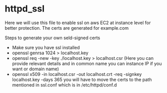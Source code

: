 # httpd_ssl

Here we will use this file to enable ssl on aws EC2 at instance level for better protection. The certs are generated for example.com

Steps to generate your own seld-signed certs
- Make sure you have ssl installed
- openssl genrsa 1024 > localhost.key
- openssl req -new -key ./localhost.key  > localhost.csr (Here you can provide relevant details and in common name you can instance IP if you want or domain name)
- openssl x509 -in localhost.csr  -out localhost.crt -req -signkey localhost.key  -days 365
 you will have to move the certs to the path mentioned in ssl.conf which is in /etc/httpd/conf.d 

